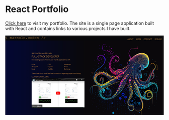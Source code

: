 # React Portfolio

[Click here](marsolo-codes.netlify.app) to visit my portfolio. The site is a single page application built with React and contains links to various projects I have built.

![screenshot](public/assets/screenshot.jpg)

